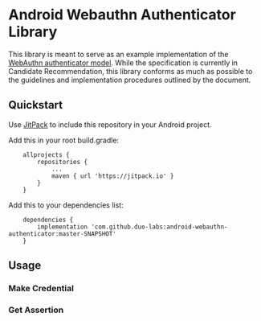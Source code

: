 # Android Webauthn Authenticator Library

This library is meant to serve as an example implementation of the [WebAuthn
authenticator model](https://www.w3.org/TR/webauthn/#sctn-authenticator-model).
While the specification is currently in Candidate Recommendation, this library
conforms as much as possible to the guidelines and implementation procedures
outlined by the document.

## Quickstart

Use [JitPack](https://jitpack.io/) to include this repository in your Android
project.

Add this in your root build.gradle:
```
	allprojects {
		repositories {
			...
			maven { url 'https://jitpack.io' }
		}
	}
```
Add this to your dependencies list:
```
	dependencies {
		implementation 'com.github.duo-labs:android-webauthn-authenticator:master-SNAPSHOT'
	}
```

## Usage

### Make Credential

### Get Assertion



